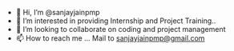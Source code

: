- 👋 Hi, I’m @sanjayjainpmp
- 👀 I’m interested in providing Internship and Project Training..
- 💞️ I’m looking to collaborate on coding and project management 
- 📫 How to reach me ...
Mail to sanjayjainpmp@gmail.com
<!---
sanjayjainpmp/sanjayjainpmp is a ✨ special ✨ repository because its `README.md` (this file) appears on your GitHub profile.
You can click the Preview link to take a look at your changes.
--->
